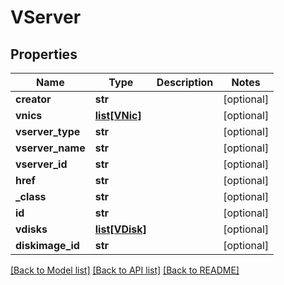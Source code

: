 # VServer

## Properties
Name | Type | Description | Notes
------------ | ------------- | ------------- | -------------
**creator** | **str** |  | [optional] 
**vnics** | [**list[VNic]**](VNic.md) |  | [optional] 
**vserver_type** | **str** |  | [optional] 
**vserver_name** | **str** |  | [optional] 
**vserver_id** | **str** |  | [optional] 
**href** | **str** |  | [optional] 
**_class** | **str** |  | [optional] 
**id** | **str** |  | [optional] 
**vdisks** | [**list[VDisk]**](VDisk.md) |  | [optional] 
**diskimage_id** | **str** |  | [optional] 

[[Back to Model list]](../README.md#documentation-for-models) [[Back to API list]](../README.md#documentation-for-api-endpoints) [[Back to README]](../README.md)


